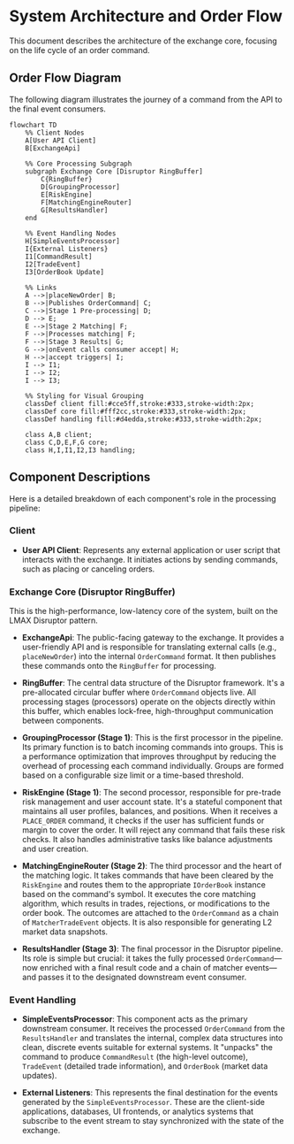 # System Architecture and Order Flow

This document describes the architecture of the exchange core, focusing on the life cycle of an order command.

## Order Flow Diagram

The following diagram illustrates the journey of a command from the API to the final event consumers.

```mermaid
flowchart TD
    %% Client Nodes
    A[User API Client]
    B[ExchangeApi]

    %% Core Processing Subgraph
    subgraph Exchange Core [Disruptor RingBuffer]
        C{RingBuffer}
        D[GroupingProcessor]
        E[RiskEngine]
        F[MatchingEngineRouter]
        G[ResultsHandler]
    end

    %% Event Handling Nodes
    H[SimpleEventsProcessor]
    I{External Listeners}
    I1[CommandResult]
    I2[TradeEvent]
    I3[OrderBook Update]

    %% Links
    A -->|placeNewOrder| B;
    B -->|Publishes OrderCommand| C;
    C -->|Stage 1 Pre-processing| D;
    D --> E;
    E -->|Stage 2 Matching| F;
    F -->|Processes matching| F;
    F -->|Stage 3 Results| G;
    G -->|onEvent calls consumer accept| H;
    H -->|accept triggers| I;
    I --> I1;
    I --> I2;
    I --> I3;

    %% Styling for Visual Grouping
    classDef client fill:#cce5ff,stroke:#333,stroke-width:2px;
    classDef core fill:#fff2cc,stroke:#333,stroke-width:2px;
    classDef handling fill:#d4edda,stroke:#333,stroke-width:2px;

    class A,B client;
    class C,D,E,F,G core;
    class H,I,I1,I2,I3 handling;
```

## Component Descriptions

Here is a detailed breakdown of each component's role in the processing pipeline:

### Client
*   **User API Client**: Represents any external application or user script that interacts with the exchange. It initiates actions by sending commands, such as placing or canceling orders.

### Exchange Core (Disruptor RingBuffer)
This is the high-performance, low-latency core of the system, built on the LMAX Disruptor pattern.

*   **ExchangeApi**: The public-facing gateway to the exchange. It provides a user-friendly API and is responsible for translating external calls (e.g., `placeNewOrder`) into the internal `OrderCommand` format. It then publishes these commands onto the `RingBuffer` for processing.

*   **RingBuffer**: The central data structure of the Disruptor framework. It's a pre-allocated circular buffer where `OrderCommand` objects live. All processing stages (processors) operate on the objects directly within this buffer, which enables lock-free, high-throughput communication between components.

*   **GroupingProcessor (Stage 1)**: This is the first processor in the pipeline. Its primary function is to batch incoming commands into groups. This is a performance optimization that improves throughput by reducing the overhead of processing each command individually. Groups are formed based on a configurable size limit or a time-based threshold.

*   **RiskEngine (Stage 1)**: The second processor, responsible for pre-trade risk management and user account state. It's a stateful component that maintains all user profiles, balances, and positions. When it receives a `PLACE_ORDER` command, it checks if the user has sufficient funds or margin to cover the order. It will reject any command that fails these risk checks. It also handles administrative tasks like balance adjustments and user creation.

*   **MatchingEngineRouter (Stage 2)**: The third processor and the heart of the matching logic. It takes commands that have been cleared by the `RiskEngine` and routes them to the appropriate `IOrderBook` instance based on the command's symbol. It executes the core matching algorithm, which results in trades, rejections, or modifications to the order book. The outcomes are attached to the `OrderCommand` as a chain of `MatcherTradeEvent` objects. It is also responsible for generating L2 market data snapshots.

*   **ResultsHandler (Stage 3)**: The final processor in the Disruptor pipeline. Its role is simple but crucial: it takes the fully processed `OrderCommand`—now enriched with a final result code and a chain of matcher events—and passes it to the designated downstream event consumer.

### Event Handling
*   **SimpleEventsProcessor**: This component acts as the primary downstream consumer. It receives the processed `OrderCommand` from the `ResultsHandler` and translates the internal, complex data structures into clean, discrete events suitable for external systems. It "unpacks" the command to produce `CommandResult` (the high-level outcome), `TradeEvent` (detailed trade information), and `OrderBook` (market data updates).

*   **External Listeners**: This represents the final destination for the events generated by the `SimpleEventsProcessor`. These are the client-side applications, databases, UI frontends, or analytics systems that subscribe to the event stream to stay synchronized with the state of the exchange.
